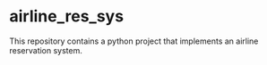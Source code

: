 # airline_res_sys
This repository contains a python project that implements an airline reservation system.
